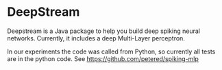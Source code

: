 # DeepStream

Deepstream is a Java package to help you build deep spiking neural networks.  Currently, it includes
a deep Multi-Layer perceptron.

In our experiments the code was called from Python, so currently all tests are in the python code.
See https://github.com/petered/spiking-mlp